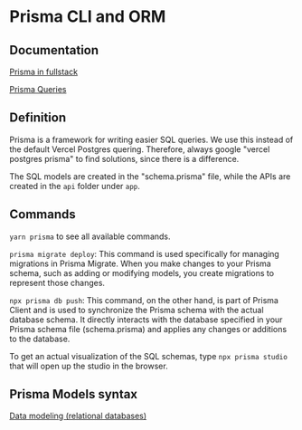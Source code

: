 # Prisma CLI and ORM

## Documentation

[Prisma in fullstack](https://www.prisma.io/docs/orm/overview/prisma-in-your-stack/fullstack)

[Prisma Queries](https://www.prisma.io/docs/orm/prisma-client/queries)

## Definition

Prisma is a framework for writing easier SQL queries. We use this instead of the default Vercel Postgres quering. Therefore, always google "vercel postgres prisma" to find solutions, since there is a difference.

The SQL models are created in the "schema.prisma" file, while the APIs are created in the `api` folder under `app`.

## Commands

`yarn prisma` to see all available commands.

`prisma migrate deploy`: This command is used specifically for managing migrations in Prisma Migrate. When you make changes to your Prisma schema, such as adding or modifying models, you create migrations to represent those changes.

`npx prisma db push`: This command, on the other hand, is part of Prisma Client and is used to synchronize the Prisma schema with the actual database schema. It directly interacts with the database specified in your Prisma schema file (schema.prisma) and applies any changes or additions to the database.

To get an actual visualization of the SQL schemas, type `npx prisma studio` that will open up the studio in the browser.

## Prisma Models syntax

[Data modeling (relational databases)](https://www.prisma.io/docs/orm/prisma-schema/data-model/models)

